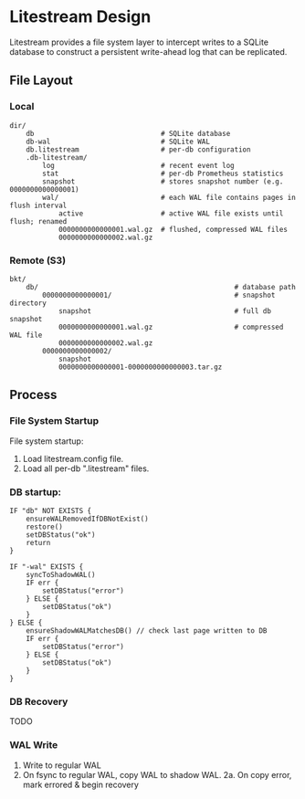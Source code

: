 Litestream Design
=================

Litestream provides a file system layer to intercept writes to a SQLite database
to construct a persistent write-ahead log that can be replicated.


## File Layout

### Local

```
dir/
	db                               # SQLite database
	db-wal                           # SQLite WAL
	db.litestream                    # per-db configuration
	.db-litestream/
		log                          # recent event log
		stat                         # per-db Prometheus statistics
		snapshot                     # stores snapshot number (e.g. 0000000000000001)
		wal/                         # each WAL file contains pages in flush interval
			active                   # active WAL file exists until flush; renamed
			0000000000000001.wal.gz  # flushed, compressed WAL files
			0000000000000002.wal.gz
```

### Remote (S3)

```
bkt/
	db/                                                # database path
		0000000000000001/                              # snapshot directory
			snapshot                                   # full db snapshot
			0000000000000001.wal.gz                    # compressed WAL file
			0000000000000002.wal.gz
		0000000000000002/
			snapshot
			0000000000000001-0000000000000003.tar.gz
```


## Process

### File System Startup

File system startup:

1. Load litestream.config file.
2. Load all per-db ".litestream" files.


### DB startup:

```
IF "db" NOT EXISTS {
	ensureWALRemovedIfDBNotExist()
	restore()
	setDBStatus("ok")
	return
} 

IF "-wal" EXISTS {
	syncToShadowWAL()
	IF err {
		setDBStatus("error")
	} ELSE {
		setDBStatus("ok")
	}
} ELSE {
	ensureShadowWALMatchesDB() // check last page written to DB
	IF err {
		setDBStatus("error")
	} ELSE {
		setDBStatus("ok")
	}
}
```


### DB Recovery

TODO


### WAL Write

1. Write to regular WAL
2. On fsync to regular WAL, copy WAL to shadow WAL.
2a. On copy error, mark errored & begin recovery


